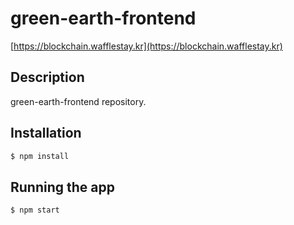 # green-earth-frontend

[https://blockchain.wafflestay.kr](https://blockchain.wafflestay.kr)


## Description

green-earth-frontend repository.

## Installation

```bash
$ npm install
```
## Running the app

```bash
$ npm start
```
